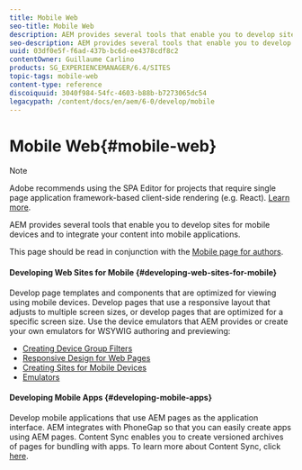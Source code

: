 ```yaml
---
title: Mobile Web
seo-title: Mobile Web
description: AEM provides several tools that enable you to develop sites for mobile devices and to integrate your content into mobile applications
seo-description: AEM provides several tools that enable you to develop sites for mobile devices and to integrate your content into mobile applications
uuid: 03df0e5f-f6ad-437b-bc6d-ee4378cdf8c2
contentOwner: Guillaume Carlino
products: SG_EXPERIENCEMANAGER/6.4/SITES
topic-tags: mobile-web
content-type: reference
discoiquuid: 3040f984-54fc-4603-b88b-b7273065dc54
legacypath: /content/docs/en/aem/6-0/develop/mobile
---
```


# Mobile Web{#mobile-web}

>[!NOTE]
>
>Adobe recommends using the SPA Editor for projects that require single page application framework-based client-side rendering (e.g. React). [Learn more](../../../sites/developing/using/spa-overview.md).

AEM provides several tools that enable you to develop sites for mobile devices and to integrate your content into mobile applications.

This page should be read in conjunction with the [Mobile page for authors](../../../sites/authoring/using/mobile.md).

#### Developing Web Sites for Mobile {#developing-web-sites-for-mobile}

Develop page templates and components that are optimized for viewing using mobile devices. Develop pages that use a responsive layout that adjusts to multiple screen sizes, or develop pages that are optimized for a specific screen size. Use the device emulators that AEM provides or create your own emulators for WSYWIG authoring and previewing:

* [Creating Device Group Filters](../../../sites/developing/using/groupfilters.md)
* [Responsive Design for Web Pages](../../../sites/developing/using/responsive.md)
* [Creating Sites for Mobile Devices](../../../sites/developing/using/mobile.md)
* [Emulators](../../../sites/developing/using/emulators.md)

#### Developing Mobile Apps {#developing-mobile-apps}

Develop mobile applications that use AEM pages as the application interface. AEM integrates with PhoneGap so that you can easily create apps using AEM pages. Content Sync enables you to create versioned archives of pages for bundling with apps. To learn more about Content Sync, click [here](../../../mobile/using/phonegap-contentsync.md).
